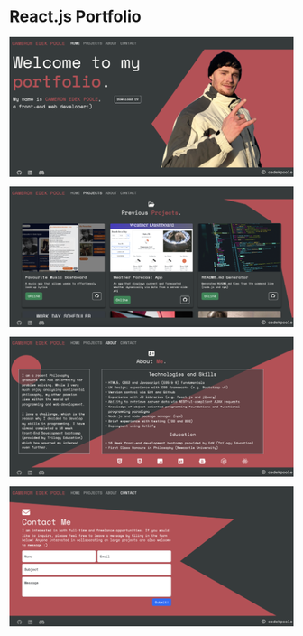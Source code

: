 # React.js Portfolio

![Home Page](./src/images/home-page.png)

![Project Page](./src/images/projects-page.png)

![About Page](./src/images/about-page.png)

![Contact Page](./src/images/contact-page.png)